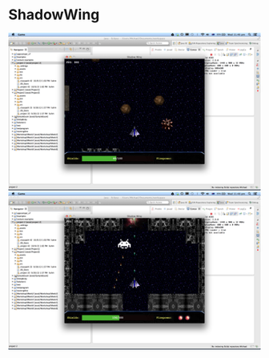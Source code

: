 ShadowWing
==========

![Alt text](/1.png?raw=true "Optional Title")
![Alt text](/2.png?raw=true "Optional Title")

